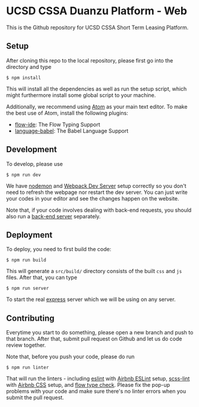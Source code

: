 # UCSD CSSA Duanzu Platform - Web

This is the Github repository for UCSD CSSA Short Term Leasing Platform.

## Setup

After cloning this repo to the local repository, please first go into the directory and type

```
$ npm install
```

This will install all the dependencies as well as run the setup script, which might furthermore
install some global script to your machine.

Additionally, we recommend using [Atom](https://atom.io) as your main text editor. To make the best
use of Atom, install the following plugins:

- [flow-ide](https://atom.io/packages/flow-ide): The Flow Typing Support
- [language-babel](https://atom.io/packages/language-babel): The Babel Language Support

## Development

To develop, please use

```
$ npm run dev
```

We have [nodemon](https://nodemon.io) and
[Webpack Dev Server](https://webpack.js.org/configuration/dev-server/) setup correctly so you don't
need to refresh the webpage nor restart the dev server. You can just write your codes in your
editor and see the changes happen on the website.

Note that, if your code involves dealing with back-end requests, you should also run a
[back-end server](https://github.com/UCSDCSSA/duanzu-backend) separately.

## Deployment

To deploy, you need to first build the code:

```
$ npm run build
```

This will generate a `src/build/` directory consists of the built `css` and `js` files. After that,
you can type

```
$ npm run server
```

To start the real [express](https://expressjs.com/) server which we will be using on any server.

## Contributing

Everytime you start to do something, please open a new branch and push to that branch. After that,
submit pull request on Github and let us do code review together.

Note that, before you push your code, please do run

```
$ npm run linter
```

That will run the linters - including [eslint](https://github.com/eslint/eslint) with
[Airbnb ESLint](https://github.com/airbnb/javascript/tree/master/packages/eslint-config-airbnb)
setup, [scss-lint](https://github.com/brigade/scss-lint) with
[Airbnb CSS](https://github.com/airbnb/css) setup, and [flow type check](https://flow.org). Please
fix the pop-up problems with your code and make sure there's no linter errors when you submit the
pull request.
